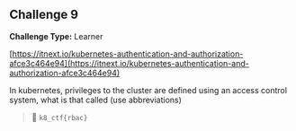 ## Challenge 9

**Challenge Type:** Learner

[](https://itnext.io/kubernetes-authentication-and-authorization-afce3c464e94)[https://itnext.io/kubernetes-authentication-and-authorization-afce3c464e94](https://itnext.io/kubernetes-authentication-and-authorization-afce3c464e94)

In kubernetes, privileges to the cluster are defined using an access control system, what is that called (use abbreviations)

> 🏁 `k8_ctf{rbac}`

